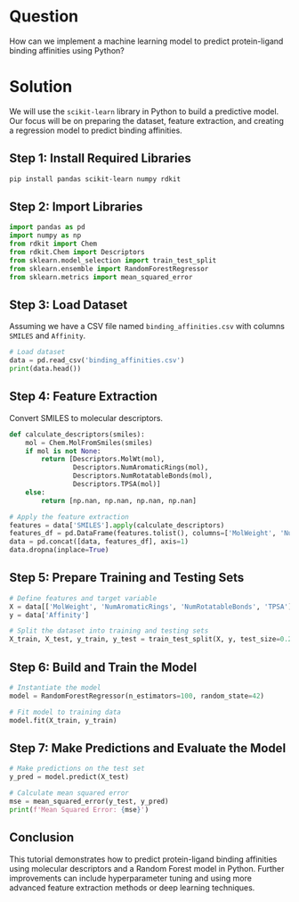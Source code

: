 # Question
How can we implement a machine learning model to predict protein-ligand binding affinities using Python?

# Solution
We will use the `scikit-learn` library in Python to build a predictive model. Our focus will be on preparing the dataset, feature extraction, and creating a regression model to predict binding affinities.

## Step 1: Install Required Libraries
```bash
pip install pandas scikit-learn numpy rdkit
```

## Step 2: Import Libraries
```python
import pandas as pd
import numpy as np
from rdkit import Chem
from rdkit.Chem import Descriptors
from sklearn.model_selection import train_test_split
from sklearn.ensemble import RandomForestRegressor
from sklearn.metrics import mean_squared_error
```

## Step 3: Load Dataset
Assuming we have a CSV file named `binding_affinities.csv` with columns `SMILES` and `Affinity`.
```python
# Load dataset
data = pd.read_csv('binding_affinities.csv')
print(data.head())
```

## Step 4: Feature Extraction
Convert SMILES to molecular descriptors.
```python
def calculate_descriptors(smiles):
    mol = Chem.MolFromSmiles(smiles)
    if mol is not None:
        return [Descriptors.MolWt(mol), 
                Descriptors.NumAromaticRings(mol), 
                Descriptors.NumRotatableBonds(mol),
                Descriptors.TPSA(mol)]
    else:
        return [np.nan, np.nan, np.nan, np.nan]

# Apply the feature extraction
features = data['SMILES'].apply(calculate_descriptors)
features_df = pd.DataFrame(features.tolist(), columns=['MolWeight', 'NumAromaticRings', 'NumRotatableBonds', 'TPSA'])
data = pd.concat([data, features_df], axis=1)
data.dropna(inplace=True)
```

## Step 5: Prepare Training and Testing Sets
```python
# Define features and target variable
X = data[['MolWeight', 'NumAromaticRings', 'NumRotatableBonds', 'TPSA']]
y = data['Affinity']

# Split the dataset into training and testing sets
X_train, X_test, y_train, y_test = train_test_split(X, y, test_size=0.2, random_state=42)
```

## Step 6: Build and Train the Model
```python
# Instantiate the model
model = RandomForestRegressor(n_estimators=100, random_state=42)

# Fit model to training data
model.fit(X_train, y_train)
```

## Step 7: Make Predictions and Evaluate the Model
```python
# Make predictions on the test set
y_pred = model.predict(X_test)

# Calculate mean squared error
mse = mean_squared_error(y_test, y_pred)
print(f'Mean Squared Error: {mse}')
```

## Conclusion
This tutorial demonstrates how to predict protein-ligand binding affinities using molecular descriptors and a Random Forest model in Python. Further improvements can include hyperparameter tuning and using more advanced feature extraction methods or deep learning techniques.